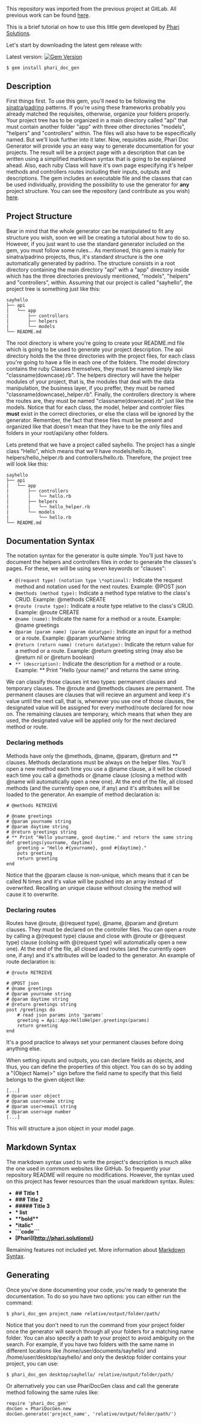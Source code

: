 This repository was imported from the previous project at GitLab. All previous work can be found [here](https://gitlab.com/LuizPPA/PhariDocGen).

This is a brief tutorial on how to use this little gem developed by [Phari Solutions](http://phari.solutions).


Let's start by downloading the latest gem release with:

Latest version: [![Gem Version](https://badge.fury.io/rb/phari_doc_gen.svg)](https://badge.fury.io/rb/phari_doc_gen)

```
$ gem install phari_doc_gen
```


## Description

First things first. To use this gem, you'll need to be following the [sinatra](http://www.sinatrarb.com/)/[padrino](http://padrinorb.com/) patterns. If you're using these frameworks probably you already matched the requisites, otherwise, organize your folders properly. Your project tree has to be organized in a main directory called "api" that must contain another folder "app" with three other directories "models", "helpers" and "controllers" within. The files will also have to be especifically named. But we'll look further into it later.
Now, requisites aside, Phari Doc Generator will provide you an easy way to generate documentation for your projects. The result will be a project page with a description that can be written using a simplified markdown syntax that is going to be explained ahead. Also, each ruby Class will have it's own page especifying it's helper methods and controllers routes including their inputs, outputs and descriptions. The gem includes an executable file and the classes that can be used individually, providing the possibility to use the generator for **any** project structure. You can see the repository (and contribute as you wish) [here](https://github.com/PhariSolutions/Phari-Doc-Gen).

## Project Structure
Bear in mind that the whole generator can be manipulated to fit any structure you wish, soon we will be creating a tutorial about how to do so. However, if you just want to use the standard generator included on the gem, you must follow some rules...
As mentioned, this gem is mainly for sinatra/padrino projects, thus, it's standard structure is the one automatically generated by padrino. The structure consists in a root directory containing the main directory "api" with a "app" directory inside which has the three directories previously mentioned, "models", "helpers" and "controllers", within. Assuming that our project is called "sayhello", the project tree is something just like this:

```
sayhello
├── api
|   └── app
|       ├── controllers
|       ├── helpers
|       └── models
└── README.md
```

The root directory is where you're going to create your README.md file which is going to be used to generate your project description. The api directory holds the the three directories with the project files, for each class you're going to have a file in each one of the folders. The model directory contains the ruby Classes themselves, they must be named simply like "classname(downcase).rb". The helpers directory will have the helper modules of your project, that is, the modules that deal with the data manipulation, the business layer, if you preffer, they must be named "classname(downcase)\_helper.rb". Finally, the controllers directory is where the routes are, they must be named "classname(downcase).rb" just like the models. Notice that for each class, the model, helper and controler files **must** exist in the correct directories, or else the class will be ignored by the generator. Remember, the fact that these files must be present and organized like that doesn't mean that they have to be the only files and folders in your root/api/any other folders.

Lets pretend that we have a project called sayhello. The project has a single class "Hello", which means that we'll have models/hello.rb, helpers/hello_helper.rb and controllers/hello.rb. Therefore, the project tree will look like this:


```
sayhello
├── api
|   └── app
|       ├── controllers
|       |   └── hello.rb
|       ├── helpers
|       |   └── hello_helper.rb
|       └── models
|           └── hello.rb
└── README.md
```


## Documentation Syntax
The notation syntax for the generator is quite simple. You'll just have to document the helpers and controllers files in order to generate the classes's pages. For these, we will be using seven keywords or "clauses":

* ```@(request type) (notation type \*optional):``` Indicate the request method and notation used for the next routes.
Example: @POST json
* ```@methods (method type):``` Indicate a method type relative to the class's CRUD.
Example: @methods CREATE
* ```@route (route type):``` Indicate a route type relative to the class's CRUD.
Example: @route CREATE
* ```@name (name):``` Indicate the name for a method or a route.
Example: @name greetings
* ```@param (param name) (param datatype):``` Indicate an input for a method or a route.
Example: @param yourName string
* ```@return (return name) (return datatype):``` Indicate the return value for a method or a route.
Example: @return greeting string (may also be @return nil or @return boolean)
* ```** (description):``` Indicate the description for a method or a route.
Example: ** Print "Hello (your name)" and returns the same string.

We can classify those clauses int two types: permanent clauses and temporary clauses. The @route and @methods clauses are permanent. The permanent clauses are clauses that will recieve an argument and keep it's value until the next call, that is, whenever you use one of those clauses, the designated value will be assigned for every method/route declared for now on. The remaining clauses are temporary, which means that when they are used, the designated value will be applied only for the next declared method or route.

### Declaring methods

Methods have only the @methods, @name, @param, @return and ** clauses. Methods declarations must be always on the helper files. You'll open a new method each time you use a @name clause, a it will be closed each time you call a @methods or @name clause (closing a method with @name will automatically open a new one). At the end of the file, all closed methods (and the currently open one, if any) and it's attributes will be loaded to the generator. An example of method declaration is:


```
# @methods RETRIEVE

# @name greetings
# @param yourname string
# @param daytime string
# @return greetings string
# ** Print "Hello yourname, good daytime." and return the same string
def greetings(yourname, daytime)
    greeting = "Hello #{yourname}, good #{daytime}."
    puts greeting
    return greeting
end
```

Notice that the @param clause is non-unique, which means that it can be called N times and it's value will be pushed into an array instead of overwrited. Recalling an unique clause without closing the method will cause it to overwrite.

### Declaring routes

Routes have @route, @(request type), @name, @param and @return clauses. They must be declared on the controller files. You can open a route by calling a @(request type) clause and close with @route or @(request type) clause (colsing with @(request type) will automatically open a new one). At the end of the file, all closed and routes (and the currently open one, if any) and it's attributes will be loaded to the generator. An example of route declaration is:


```
# @route RETRIEVE

# @POST json
# @name greetings
# @param yourname string
# @param daytime string
# @return greetings string
post /greetings do
    # read json params into 'params'
    greeting = Api::App:HelloHelper.greetings(params)
    return greeting
end
```

It's a good practice to always set your permanent clauses before doing anything else.

When setting inputs and outputs, you can declare fields as objects, and thus, you can define the properties of this object. You can do so by adding a "(Object Name)>" sign before the field name to specify that this field belongs to the given object like:

```
[...]
# @param user object
# @param user>name string
# @param user>email string
# @param user>age number
[...]
```

This will structure a json object in your model page.

## Markdown Syntax

The markdown syntax used to write the project's description is much alike the one used in commom websites like GitHub. So frequently your repository README will require no modifications. However, the syntax used on this project has fewer resources than the usual markdown syntax.
Rules:

* **## Title 1**
* **### Title 2**
* **##### Title 3**
* **\* list**
* **\*\*bold\*\***
* **\*italic***
* **\`\`\`code\`\`\`**
* **\[Phari\]\(http://phari.solutions\)**

Remaining features not included yet. More information about [Markdown Syntax](https://github.com/adam-p/markdown-here/wiki/Markdown-Cheatsheet).

## Generating

Once you've done documenting your code, you're ready to generate the documentation. To do so you have two options: you can either run the command:

```
$ phari_doc_gen project_name relative/output/folder/path/
```

Notice that you don't need to run the command from your project folder once the generator will search through all your folders for a matching name folder. You can also specify a path to your project to avoid ambiguity on the search. For example, if you have two folders with the same name in different locations like /home/user/documents/sayhello/ and /home/user/desktop/sayhello/ and only the desktop folder contains your project, you can use:

```
$ phari_doc_gen desktop/sayhello/ relative/output/folder/path/
```

Or alternatively you can use PhariDocGen class and call the generate method following the same rules like:

```
require 'phari_doc_gen'
docGen = PhariDocGen.new
docGen.generate('project_name', 'relative/output/folder/path/')
```

